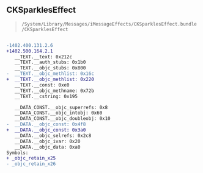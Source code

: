 ## CKSparklesEffect

> `/System/Library/Messages/iMessageEffects/CKSparklesEffect.bundle/CKSparklesEffect`

```diff

-1402.400.131.2.6
+1402.500.164.2.1
   __TEXT.__text: 0x212c
   __TEXT.__auth_stubs: 0x1b0
   __TEXT.__objc_stubs: 0x800
-  __TEXT.__objc_methlist: 0x16c
+  __TEXT.__objc_methlist: 0x220
   __TEXT.__const: 0xe0
   __TEXT.__objc_methname: 0x72b
   __TEXT.__cstring: 0x195

   __DATA_CONST.__objc_superrefs: 0x8
   __DATA_CONST.__objc_intobj: 0x60
   __DATA_CONST.__objc_doubleobj: 0x10
-  __DATA.__objc_const: 0x4f8
+  __DATA.__objc_const: 0x3a0
   __DATA.__objc_selrefs: 0x2c8
   __DATA.__objc_ivar: 0x20
   __DATA.__objc_data: 0xa0
Symbols:
+ _objc_retain_x25
- _objc_retain_x26

```
